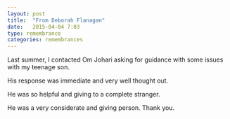 ```yaml
---
layout: post
title:  "From Deborah Flanagan"
date:   2015-04-04 7:03
type: remembrance
categories: remembrances
---
```


Last summer, I contacted Om Johari asking for guidance with some issues with my teenage son.

His response was immediate and very well thought out.

He was so helpful and giving to a complete stranger.

He was a very considerate and giving person. Thank you.
